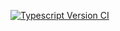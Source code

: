 [![Typescript Version CI](https://github.com/BRonen/math-expression-interpreter/actions/workflows/node.js.yml/badge.svg)](https://github.com/BRonen/math-expression-interpreter/actions/workflows/node.js.yml)
